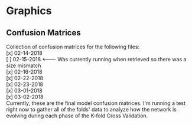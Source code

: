 # Graphics

## Confusion Matrices
Collection of confusion matrices for the following files:  
 [x] 02-14-2018  
 [ ] 02-15-2018 <--- Was currently running when retrieved so there was a size mismatch  
 [x] 02-16-2018  
 [x] 02-22-2018  
 [x] 02-23-2018  
 [x] 03-01-2018  
 [x] 03-02-2018  
Currently, these are the final model confusion matrices. I'm running a test right now to gather all of the folds' data to analyze how the network is evolving during each phase of the K-fold Cross Validation.

